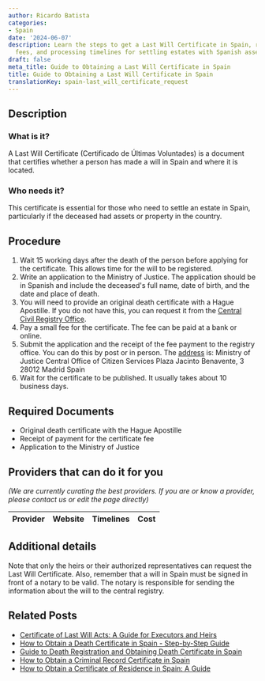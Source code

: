 ```yaml
---
author: Ricardo Batista
categories:
- Spain
date: '2024-06-07'
description: Learn the steps to get a Last Will Certificate in Spain, required documents,
  fees, and processing timelines for settling estates with Spanish assets.
draft: false
meta_title: Guide to Obtaining a Last Will Certificate in Spain
title: Guide to Obtaining a Last Will Certificate in Spain
translationKey: spain-last_will_certificate_request
---
```


## Description

### What is it?
A Last Will Certificate (Certificado de Últimas Voluntades) is a document that certifies whether a person has made a will in Spain and where it is located. 

### Who needs it?
This certificate is essential for those who need to settle an estate in Spain, particularly if the deceased had assets or property in the country.

## Procedure

1. Wait 15 working days after the death of the person before applying for the certificate. This allows time for the will to be registered.
2. Write an application to the Ministry of Justice. The application should be in Spanish and include the deceased's full name, date of birth, and the date and place of death.
3. You will need to provide an original death certificate with a Hague Apostille. If you do not have this, you can request it from the [Central Civil Registry Office](https://www.mpr.gob.es/Paginas/index.aspx).
4. Pay a small fee for the certificate. The fee can be paid at a bank or online.
5. Submit the application and the receipt of the fee payment to the registry office. You can do this by post or in person. The [address](https://www.mpr.gob.es/Paginas/index.aspx) is:
    Ministry of Justice
    Central Office of Citizen Services
    Plaza Jacinto Benavente, 3
    28012 Madrid
    Spain
6. Wait for the certificate to be published. It usually takes about 10 business days. 

## Required Documents

- Original death certificate with the Hague Apostille
- Receipt of payment for the certificate fee
- Application to the Ministry of Justice

## Providers that can do it for you

_(We are currently curating the best providers. If you are or know a provider, please contact us or edit the page directly)_

| Provider        |     Website     |     Timelines    |       Cost      |
| --------------- | --------------- |  :-------------: | :-------------: |

## Additional details

Note that only the heirs or their authorized representatives can request the Last Will Certificate. Also, remember that a will in Spain must be signed in front of a notary to be valid. The notary is responsible for sending the information about the will to the central registry.


## Related Posts

- [Certificate of Last Will Acts: A Guide for Executors and Heirs](https://tramitit.com/guides/spain/certificate_of_last_will_acts/)
- [How to Obtain a Death Certificate in Spain - Step-by-Step Guide](https://tramitit.com/guides/spain/death_certificate/)
- [Guide to Death Registration and Obtaining Death Certificate in Spain](https://tramitit.com/guides/spain/death_registration/)
- [How to Obtain a Criminal Record Certificate in Spain](https://tramitit.com/guides/spain/criminal_record_certificate/)
- [How to Obtain a Certificate of Residence in Spain: A Guide](https://tramitit.com/guides/spain/certificate_of_residence/)